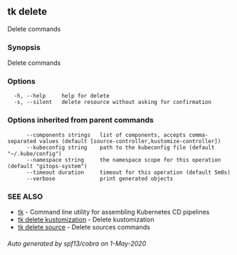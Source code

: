 ## tk delete

Delete commands

### Synopsis

Delete commands

### Options

```
  -h, --help     help for delete
  -s, --silent   delete resource without asking for confirmation
```

### Options inherited from parent commands

```
      --components strings   list of components, accepts comma-separated values (default [source-controller,kustomize-controller])
      --kubeconfig string    path to the kubeconfig file (default "~/.kube/config")
      --namespace string     the namespace scope for this operation (default "gitops-system")
      --timeout duration     timeout for this operation (default 5m0s)
      --verbose              print generated objects
```

### SEE ALSO

* [tk](tk.md)	 - Command line utility for assembling Kubernetes CD pipelines
* [tk delete kustomization](tk_delete_kustomization.md)	 - Delete kustomization
* [tk delete source](tk_delete_source.md)	 - Delete sources commands

###### Auto generated by spf13/cobra on 1-May-2020
